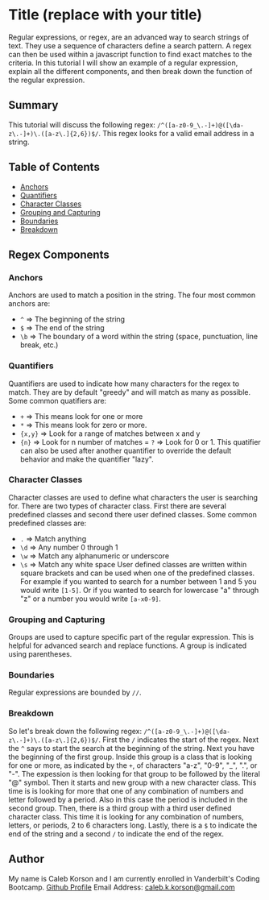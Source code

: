 # Title (replace with your title)

Regular expressions, or regex, are an advanced way to search strings of text. They use a sequence of characters define a search pattern. A regex can then be used within a javascript function to find exact matches to the criteria. In this tutorial I will show an example of a regular expression, explain all the different components, and then break down the function of the regular expression.

## Summary

This tutorial will discuss the following regex: `/^([a-z0-9_\.-]+)@([\da-z\.-]+)\.([a-z\.]{2,6})$/`. This regex looks for a valid email address in a string.

## Table of Contents

- [Anchors](#anchors)
- [Quantifiers](#quantifiers)
- [Character Classes](#character-classes)
- [Grouping and Capturing](#grouping-and-capturing)
- [Boundaries](#boundaries)
- [Breakdown](#breakdown)

## Regex Components

### Anchors
Anchors are used to match a position in the string. The four most common anchors are:
- `^` => The beginning of the string
- `$` => The end of the string
- `\b` => The boundary of a word within the string (space, punctuation, line break, etc.)

### Quantifiers
Quantifiers are used to indicate how many characters for the regex to match. They are by default "greedy" and will match as many as possible. Some common quatifiers are:
- `+` => This means look for one or more
- `*` => This means look for zero or more. 
- `{x,y}` => Look for a range of matches between x and y
- `{n}` => Look for n number of matches
= `?` => Look for 0 or 1. This quatifier can also be used after another quantifier to override the default behavior and make the quantifier "lazy".

### Character Classes
Character classes are used to define what characters the user is searching for. There are two types of character class. First there are several predefined classes and second there user defined classes.
Some common predefined classes are:
- `.` => Match anything
- `\d` => Any number 0 through 1
- `\w` => Match any alphanumeric or underscore
- `\s` => Match any white space
User defined classes are written within square brackets and can be used when one of the predefined classes. For example if you wanted to search for a number between 1 and 5 you would write `[1-5]`. Or if you wanted to search for lowercase "a" through "z" or a number you would write `[a-x0-9]`.

### Grouping and Capturing
Groups are used to capture specific part of the regular expression. This is helpful for advanced search and replace functions. A group is indicated using parentheses.

### Boundaries
Regular expressions are bounded by `//`.

### Breakdown
So let's break down the following regex: `/^([a-z0-9_\.-]+)@([\da-z\.-]+)\.([a-z\.]{2,6})$/`.
First the `/` indicates the start of the regex. Next the `^` says to start the search at the beginning of the string. Next you have the beginning of the first group. Inside this group is a class that is looking for one or more, as indicated by the `+`, of characters "a-z", "0-9", "_", ".", or "-". The expession is then looking for that group to be followed by the literal "@" symbol. Then it starts and new group with a new character class. This time is is looking for more that one of any combination of numbers and letter followed by a period. Also in this case the period is included in the second group. Then, there is a third group with a third user defined character class. This time it is looking for any combination of numbers, letters, or periods, 2 to 6 characters long. Lastly, there is a `$` to indicate the end of the string and a second `/` to indicate the end of the regex.

## Author

My name is Caleb Korson and I am currently enrolled in Vanderbilt's Coding Bootcamp.
[Github Profile](https://github.com/ckkorson)
Email Address: [caleb.k.korson@gmail.com](mailto:caleb.k.korson@gmail.com)
